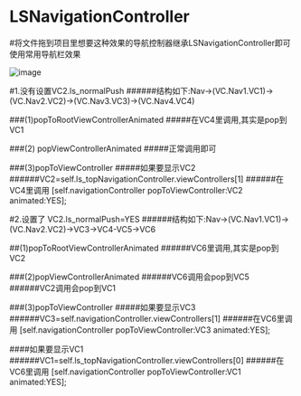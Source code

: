 # LSNavigationController


#将文件拖到项目里想要这种效果的导航控制器继承LSNavigationController即可使用常用导航栏效果


![image](https://github.com/lsmakethebest/LSNavigationBarTransition/blob/master/images/show.gif)

#1.没有设置VC2.ls_normalPush
######结构如下:Nav->(VC.Nav1.VC1)->(VC.Nav2.VC2)->(VC.Nav3.VC3)->(VC.Nav4.VC4)

###(1)popToRootViewControllerAnimated
#####在VC4里调用,其实是pop到VC1

###(2) popViewControllerAnimated
#####正常调用即可

###(3)popToViewController
#####如果要显示VC2 
######VC2=self.ls_topNavigationController.viewControllers[1]
######在VC4里调用  [self.navigationController popToViewController:VC2 animated:YES];

#2.设置了 VC2.ls_normalPush=YES
######结构如下:Nav->(VC.Nav1.VC1)->(VC.Nav2.VC2)->VC3->VC4-VC5->VC6

##(1)popToRootViewControllerAnimated
######VC6里调用,其实是pop到VC2

###(2)popViewControllerAnimated
######VC6调用会pop到VC5
######VC2调用会pop到VC1

###(3)popToViewController
#####如果要显示VC3 
######VC3=self.navigationController.viewControllers[1]
######在VC6里调用  [self.navigationController popToViewController:VC3 animated:YES];

####如果要显示VC1 
######VC1=self.ls_topNavigationController.viewControllers[0]
######在VC6里调用  [self.navigationController popToViewController:VC1 animated:YES];
